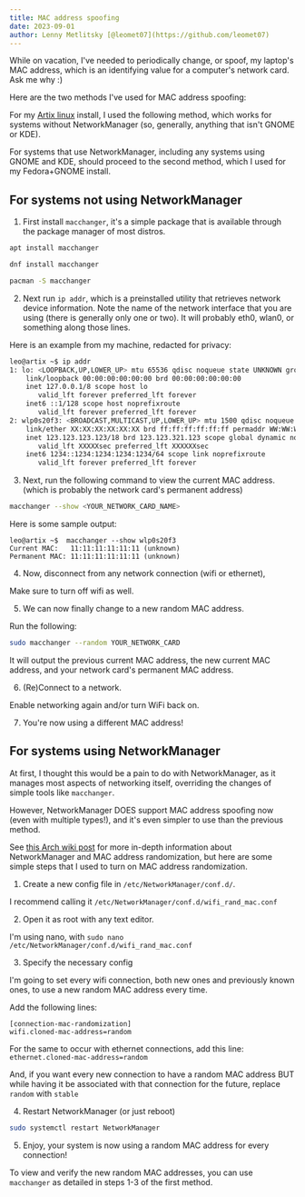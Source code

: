 ```yaml
---
title: MAC address spoofing
date: 2023-09-01
author: Lenny Metlitsky [@leomet07](https://github.com/leomet07)
---
```


While on vacation, I've needed to periodically change, or spoof, my laptop's MAC address, which is an identifying value for a computer's network card. Ask me why :)

Here are the two methods I've used for MAC address spoofing:

For my [Artix linux](https://artixlinux.org) install, I used the following method, which works for systems without NetworkManager (so, generally, anything that isn't GNOME or KDE).

For systems that use NetworkManager, including any systems using GNOME and KDE, should proceed to the second method, which I used for my Fedora+GNOME install.

## For systems not using NetworkManager

1. First install `macchanger`, it's a simple package that is available through the package manager of most distros.

```bash
apt install macchanger

dnf install macchanger

pacman -S macchanger
```

2. Next run `ip addr`, which is a preinstalled utility that retrieves network device information. Note the name of the network interface that you are using (there is generally only one or two). It will probably eth0, wlan0, or something along those lines.

Here is an example from my machine, redacted for privacy:

```bash
leo@artix ~$ ip addr
1: lo: <LOOPBACK,UP,LOWER_UP> mtu 65536 qdisc noqueue state UNKNOWN group default qlen 1000
    link/loopback 00:00:00:00:00:00 brd 00:00:00:00:00:00
    inet 127.0.0.1/8 scope host lo
       valid_lft forever preferred_lft forever
    inet6 ::1/128 scope host noprefixroute
       valid_lft forever preferred_lft forever
2: wlp0s20f3: <BROADCAST,MULTICAST,UP,LOWER_UP> mtu 1500 qdisc noqueue state UP group default qlen 1000
    link/ether XX:XX:XX:XX:XX:XX brd ff:ff:ff:ff:ff:ff permaddr WW:WW:WW:WW:WW:WW
    inet 123.123.123.123/18 brd 123.123.321.123 scope global dynamic noprefixroute wlp0s20f3
       valid_lft XXXXXsec preferred_lft XXXXXXsec
    inet6 1234::1234:1234:1234:1234/64 scope link noprefixroute
       valid_lft forever preferred_lft forever
```

3. Next, run the following command to view the current MAC address. (which is probably the network card's permanent address)

```bash
macchanger --show <YOUR_NETWORK_CARD_NAME>
```

Here is some sample output:

```
leo@artix ~$  macchanger --show wlp0s20f3
Current MAC:   11:11:11:11:11:11 (unknown)
Permanent MAC: 11:11:11:11:11:11 (unknown)
```

4. Now, disconnect from any network connection (wifi or ethernet),

Make sure to turn off wifi as well.

5. We can now finally change to a new random MAC address.

Run the following:

```bash
sudo macchanger --random YOUR_NETWORK_CARD
```

It will output the previous current MAC address, the new current MAC address, and your network card's permanent MAC address.

6. (Re)Connect to a network.

Enable networking again and/or turn WiFi back on.

7. You're now using a different MAC address!

## For systems using NetworkManager

At first, I thought this would be a pain to do with NetworkManager, as it manages most aspects of networking itself, overriding the changes of simple tools like `macchanger`.

However, NetworkManager DOES support MAC address spoofing now (even with multiple types!), and it's even simpler to use than the previous method.

See [this Arch wiki post](https://wiki.archlinux.org/title/NetworkManager#Configuring_MAC_address_randomization) for more in-depth information about NetworkManager and MAC address randomization, but here are some simple steps that I used to turn on MAC address randomization.

1. Create a new config file in `/etc/NetworkManager/conf.d/`.

I recommend calling it `/etc/NetworkManager/conf.d/wifi_rand_mac.conf`

2. Open it as root with any text editor.

I'm using nano, with `sudo nano /etc/NetworkManager/conf.d/wifi_rand_mac.conf`

3. Specify the necessary config

I'm going to set every wifi connection, both new ones and previously known ones, to use a new random MAC address every time.

Add the following lines:

```
[connection-mac-randomization]
wifi.cloned-mac-address=random
```

For the same to occur with ethernet connections, add this line:
`ethernet.cloned-mac-address=random`

And, if you want every new connection to have a random MAC address BUT while having it be associated with that connection for the future, replace `random` with `stable`

4. Restart NetworkManager (or just reboot)

```bash
sudo systemctl restart NetworkManager
```

5. Enjoy, your system is now using a random MAC address for every connection!

To view and verify the new random MAC addresses, you can use `macchanger` as detailed in steps 1-3 of the first method.
